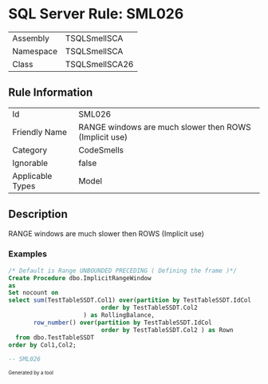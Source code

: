 ﻿# SQL Server Rule: SML026
  
|    |    |
|----|----|
| Assembly | TSQLSmellSCA |
| Namespace | TSQLSmellSCA |
| Class | TSQLSmellSCA26 |
  
## Rule Information
  
|    |    |
|----|----|
| Id | SML026 |
| Friendly Name | RANGE windows are much slower then ROWS (Implicit use) |
| Category | CodeSmells |
| Ignorable | false |
| Applicable Types | Model  |
  
## Description
  
RANGE windows are much slower then ROWS (Implicit use)
  
### Examples
  
```sql
/* Default is Range UNBOUNDED PRECEDING ( Defining the frame )*/
Create Procedure dbo.ImplicitRangeWindow
as
Set nocount on
select sum(TestTableSSDT.Col1) over(partition by TestTableSSDT.IdCol
	                      order by TestTableSSDT.Col2
	                 ) as RollingBalance,
       row_number() over(partition by TestTableSSDT.IdCol
	                      order by TestTableSSDT.Col2 ) as Rown
  from dbo.TestTableSSDT
order by Col1,Col2;

-- SML026
```
  
<sub><sup>Generated by a tool</sup></sub>
